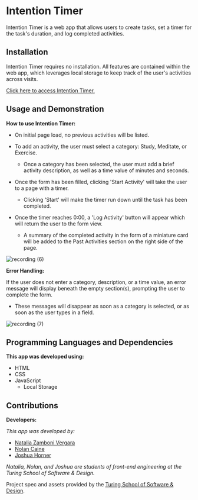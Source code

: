 # Intention Timer

Intention Timer is a web app that allows users to create tasks, set a timer for the task's duration, and log completed activities.

## Installation

Intention Timer requires no installation. All features are contained within the web app, which leverages local storage to keep track of the user's activities across visits.

[Click here to access Intention Timer.](https://nzambonivergara.github.io/intention-timer/)

## Usage and Demonstration

**How to use Intention Timer:**

- On initial page load, no previous activities will be listed.
- To add an activity, the user must select a category: Study, Meditate, or Exercise.
  - Once a category has been selected, the user must add a brief activity description, as well as a time value of minutes and seconds.
  
- Once the form has been filled, clicking 'Start Activity' will take the user to a page with a timer.
  - Clicking 'Start' will make the timer run down until the task has been completed.
  
- Once the timer reaches 0:00, a 'Log Activity' button will appear which will return the user to the form view.
  - A summary of the completed activity in the form of a miniature card will be added to the Past Activities section on the right side of the page.

![recording (6)](https://user-images.githubusercontent.com/82003147/128073117-51d7538e-037a-42b7-8df8-9a46c72e1b40.gif)


**Error Handling:**

If the user does not enter a category, description, or a time value, an error message will display beneath the empty section(s), prompting the user to complete the form.

- These messages will disappear as soon as a category is selected, or as soon as the user types in a field.

![recording (7)](https://user-images.githubusercontent.com/82003147/128073130-549e8ccb-f5b5-4d09-8900-e544962c7224.gif)

## Programming Languages and Dependencies

**This app was developed using:**

- HTML
- CSS
- JavaScript
  - Local Storage

## Contributions

**Developers:**

_This app was developed by:_

- [Natalia Zamboni Vergara](https://github.com/nzambonivergara)
- [Nolan Caine](https://github.com/n0land0)
- [Joshua Horner](https://github.com/jphorner)

_Natalia, Nolan, and Joshua are students of front-end engineering at the Turing School of Software & Design._

Project spec and assets provided by the [Turing School of Software & Design](https://turing.edu/).
